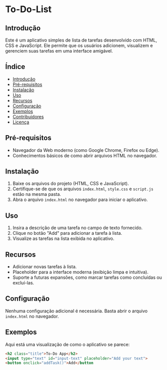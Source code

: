 # To-Do-List

## Introdução
Este é um aplicativo simples de lista de tarefas desenvolvido com HTML, CSS e JavaScript. Ele permite que os usuários adicionem, visualizem e gerenciem suas tarefas em uma interface amigável.

## Índice
- [Introdução](#introdução)
- [Pré-requisitos](#pré-requisitos)
- [Instalação](#instalação)
- [Uso](#uso)
- [Recursos](#recursos)
- [Configuração](#configuração)
- [Exemplos](#exemplos)
- [Contribuidores](#contribuidores)
- [Licença](#licença)

## Pré-requisitos
- Navegador da Web moderno (como Google Chrome, Firefox ou Edge).
- Conhecimentos básicos de como abrir arquivos HTML no navegador.

## Instalação
1. Baixe os arquivos do projeto (HTML, CSS e JavaScript).
2. Certifique-se de que os arquivos `index.html`, `style.css` e `script.js` estão na mesma pasta.
3. Abra o arquivo `index.html` no navegador para iniciar o aplicativo.

## Uso
1. Insira a descrição de uma tarefa no campo de texto fornecido.
2. Clique no botão "Add" para adicionar a tarefa à lista.
3. Visualize as tarefas na lista exibida no aplicativo.

## Recursos
- Adicionar novas tarefas à lista.
- Placeholder para a interface moderna (exibição limpa e intuitiva).
- Suporte a futuras expansões, como marcar tarefas como concluídas ou excluí-las.

## Configuração
Nenhuma configuração adicional é necessária. Basta abrir o arquivo `index.html` no navegador.

## Exemplos
Aqui está uma visualização de como o aplicativo se parece:
```html
<h2 class="title">To-Do App</h2>
<input type="text" id="input-text" placeholder="Add your text">
<button onclick="addTask()">Add</button
